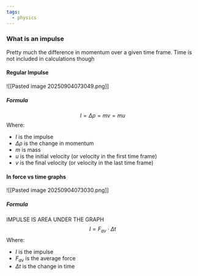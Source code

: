 ```yaml
---
tags:
  - physics
---
```

### What is an impulse
Pretty much the difference in momentum over a given time frame. Time is not included in calculations though

#### Regular Impulse
![[Pasted image 20250904073049.png]]
##### Formula

$$I=\Delta \rho = mv=mu$$
Where:
- $I$ is the impulse
- $\Delta \rho$ is the change in momentum
- $m$ is mass
- $u$ is the initial velocity (or velocity in the first time frame)
- $v$ is the final velocity (or velocity in the last time frame)
#### In force vs time graphs
![[Pasted image 20250904073030.png]]
##### Formula
IMPULSE IS AREA UNDER THE GRAPH
$$I=F_{av}\cdot \Delta t$$
Where:
- $I$ is the impulse
- $F_{av}$ is the average force
- $\Delta t$ is the change in time


